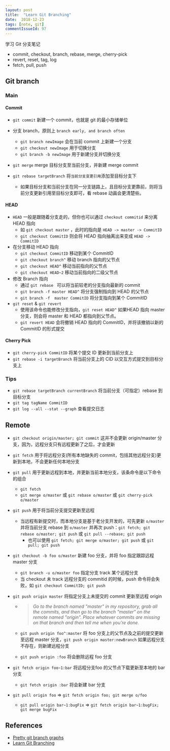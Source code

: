 ```yaml
---
layout: post
title:  "Learn Git Branching"
date:  2018-12-23
tags: [note, git]
commentIssueId: 97
---
```



学习 Git 分支笔记
* commit, checkout, branch, rebase, merge, cherry-pick
* revert, reset, tag, log
* fetch, pull, push






## Git branch

### Main

#### Commit

* `git commit` 新建一个 commit，也就是 git 的最小存储单位
* 分支 branch，原则上 `branch early, and branch often`

  * `git branch newImage` 会在当前 commit 上新建一个分支
  * `git checkout newImage` 用于切换分支
  * `git branch -b newImage` 用于新建分支并切换分支
* `git merge` merge 目标分支至当前分支，并新建 merge commit
* `git rebase targetBranch` 将`当前分支变更引用`添加至目标分支下
  * 如果目标分支和当前分支在同一分支链路上，且目标分支更靠前，则将当前分支更新引用至目标分支即可，看 rebase 动画会更清楚些。

#### HEAD

* `HEAD` 一般是跟随着分支走的，但你也可以通过 `checkout commitid` 来分离 HEAD 指向
  * 如 `git checkout master` ，此时的指向是 `HEAD -> master -> CommitID` 
  * `git checkout CommitID` 则会将 HEAD 指向抽离出来变成 `HEAD -> CommitID` 
* 在分支移动 HEAD 指向
  * `git checkout CommitID` 移动到某个 CommitID
  * `git checkout branch^` 移动 branch 指向的父节点
  * `git checkout HEAD^` 移动当前指向的父节点
  * `git checkout HEAD~2` 移动当前指向的二级父节点 
* 修改 Branch 指向
  * 通过 `git rebase ` 可以将当前较老的分支指向最新的 commit
  * `git branch -f master HEAD^` 将分支强制指向到 HEAD 的父节点
  * `git branch -f  master CommitID` 将分支指向到某个 CommitID
* `git reset` & `git revert` 
  * 使用该命令也能修改分支指向，`git reset HEAD^` 如果HEAD 指向  master 分支，则会将 master 和 HEAD 都指向到父节点。
  * `git revert HEAD` 会将撤销 HEAD 指向的 CommitID，并将该撤销以新的 CommitID 的形式提交



#### Cherry Pick

* `git cherry-pick CommitID` 将某个提交 ID 更新到当前分支上
* `git rebase -i targetBranch` 将当前分支上的 CID 以交互方式提交到目标分支上



### Tips

* `git rebase targetBranch currentBranch` 将当前分支（可指定）rebase 到目标分支
* `git tag tagName CommitID` 
* `git log --all --stat --graph` 查看提交日志



## Remote

* `git checkout origin/master; git commit` 这并不会更新 origin/master 分支，因为，远程分支只有远程更新了之后，才会更新

* `git fetch` 用于将远程分支(所有本地缺失的 commit，包括其他远程分支)更新到本地，不会更新任何本地分支

* `git pull` 用于更新远程到本地，并更新当前本地分支，该条命令是以下命令的组合

  * `git fetch`
  * `git merge o/master` 或 `git rebase o/master` 或 `git cherry-pick o/master` 

* `git push` 用于将当前分支提交更新至远程

  * 当远程有新提交时，而本地分支是基于老分支开发的，可先更新 `o/master` 并将当前分支 rebase 到 `o/master` 并再次 push：`git fetch; git rebase o/master; git push` 或 `git pull --rebase; git push`
    * 也可以使用 `git fetch; git merge o/master; git push`  或 `git pull; git push` 

* `git checkout -b foo o/master` 新建 foo 分支，并将 foo 指定跟踪远程 master 分支

  * `git branch -u o/master foo` 指定分支 track 某个远程分支 
  * 当 checkout 未 track 远程分支的 commitid 的时候，push 命令将会失败，如 `git checkout CommitID; git push`

* `git push origin master` 将指定分支上未提交的 commit 更新至远程 origin

  * > *Go to the branch named "master" in my repository, grab all the commits, and then go to the branch "master" on the remote named "origin". Place whatever commits are missing on that branch and then tell me when you're done.*

  * `git push origin foo^:master` 将 foo 分支上的父节点及之前的提交更新至远程 master 分支，`git push origin master:newBranch` 如果远程分支不存在，则新建远程分支
  * `git push origin :foo` 将会删除远程 foo 分支

* `git fetch origin foo~1:bar` 将远程分支foo 的父节点下载更新至本地的 bar 分支

  * `git fetch origin :bar` 将会新建 bar 分支

* `git pull origin foo` => `git fetch origin foo; git merge o/foo`

  * `git pull origin bar~1:bugFix` => `git fetch origin bar~1:bugFix; git merge bugFix` 



## References

* [Pretty git branch graphs](https://stackoverflow.com/questions/1057564/pretty-git-branch-graphs)
* [Learn Git Branching](https://learngitbranching.js.org/)